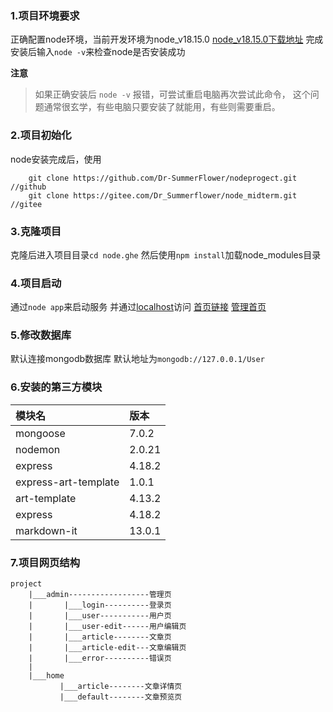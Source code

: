 ### 1.项目环境要求
正确配置node环境，当前开发环境为node_v18.15.0
[node_v18.15.0下载地址](https://nodejs.org/dist/v18.15.0/node-v18.15.0-x64.msi)
完成安装后输入`node -v`来检查node是否安装成功

**注意**
>如果正确安装后 `node -v` 报错，可尝试重启电脑再次尝试此命令，
>这个问题通常很玄学，有些电脑只要安装了就能用，有些则需要重启。

### 2.项目初始化
node安装完成后，使用
```
    git clone https://github.com/Dr-SummerFlower/nodeprogect.git     //github
    git clone https://gitee.com/Dr_Summerflower/node_midterm.git     //gitee
```
### 3.克隆项目
克隆后进入项目目录`cd node.ghe`
然后使用`npm install`加载node_modules目录

### 4.项目启动
通过`node app`来启动服务
并通过[localhost](http://127.0.0.1:25551/)访问
[首页链接](http://127.0.0.1:25551/home)
[管理首页](http://127.0.0.1:25551/admin)


### 5.修改数据库
默认连接mongodb数据库
默认地址为`mongodb://127.0.0.1/User`


### 6.安装的第三方模块
|模块名      |版本       |
|:---------|:---------|
|mongoose            |7.0.2      |
|nodemon             |2.0.21     |
|express             |4.18.2     |
|express-art-template|1.0.1      |
|art-template        |4.13.2     |
|express             |4.18.2     |
|markdown-it         |13.0.1     |


### 7.项目网页结构
```
project
    |___admin------------------管理页
    |       |___login----------登录页
    |       |___user-----------用户页
    |       |___user-edit------用户编辑页
    |       |___article--------文章页
    |       |___article-edit---文章编辑页
    |       |___error----------错误页
    |
    |___home
           |___article--------文章详情页
           |___default--------文章预览页
```